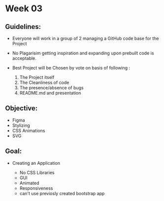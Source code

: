 # Week 03

## Guidelines:
* Everyone will work in a group of 2 managing a GitHub code base for the Project
* No Plagarisim getting inspiration and expanding upon prebuilt code is acceptable.
* Best Project will be Chosen by vote on basis of following :

    1. The Project itself
    2. The Cleanliness of code
    3. The presence/absence of bugs
    4. README.md and presentation

## Objective:
* Figma
* Stylizing 
* CSS Animations
* SVG

## Goal:
* Creating an Application

    * No CSS Libraries
    * GUI
    * Animated 
    * Responsiveness
    * can't use previosly created bootstrap app
